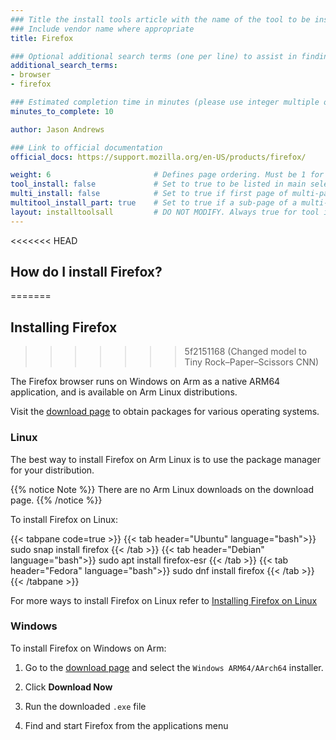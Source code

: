 ```yaml
---
### Title the install tools article with the name of the tool to be installed
### Include vendor name where appropriate
title: Firefox

### Optional additional search terms (one per line) to assist in finding the article
additional_search_terms:
- browser
- firefox

### Estimated completion time in minutes (please use integer multiple of 5)
minutes_to_complete: 10

author: Jason Andrews

### Link to official documentation
official_docs: https://support.mozilla.org/en-US/products/firefox/

weight: 6                       # Defines page ordering. Must be 1 for first (or only) page.
tool_install: false             # Set to true to be listed in main selection page, else false
multi_install: false            # Set to true if first page of multi-page article, else false
multitool_install_part: true    # Set to true if a sub-page of a multi-page article, else false
layout: installtoolsall         # DO NOT MODIFY. Always true for tool install articles
---
```


<<<<<<< HEAD
## How do I install Firefox?
=======
## Installing Firefox
>>>>>>> 5f2151168 (Changed model to Tiny Rock–Paper–Scissors CNN)

The Firefox browser runs on Windows on Arm as a native ARM64 application, and is available on Arm Linux distributions. 

Visit the [download page](https://www.mozilla.org/en-US/firefox/all/#product-desktop-release) to obtain packages for various operating systems. 

### Linux

The best way to install Firefox on Arm Linux is to use the package manager for your distribution. 

{{% notice Note %}}
There are no Arm Linux downloads on the download page. 
{{% /notice %}}

To install Firefox on Linux:

{{< tabpane code=true >}}
  {{< tab header="Ubuntu" language="bash">}}
sudo snap install firefox
  {{< /tab >}}
  {{< tab header="Debian" language="bash">}}
sudo apt install firefox-esr
  {{< /tab >}}
  {{< tab header="Fedora" language="bash">}}
sudo dnf install firefox
  {{< /tab >}}
{{< /tabpane >}}

For more ways to install Firefox on Linux refer to [Installing Firefox on Linux](https://support.mozilla.org/en-US/kb/install-firefox-linux)

### Windows 

To install Firefox on Windows on Arm:

1. Go to the [download page](https://www.mozilla.org/en-US/firefox/all/#product-desktop-release) and select the `Windows ARM64/AArch64` installer. 

2. Click **Download Now** 

3. Run the downloaded `.exe` file 

4. Find and start Firefox from the applications menu



